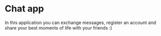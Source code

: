 # Chat app 
In this application you can exchange messages, register an account and share your best moments of life with your friends :)
